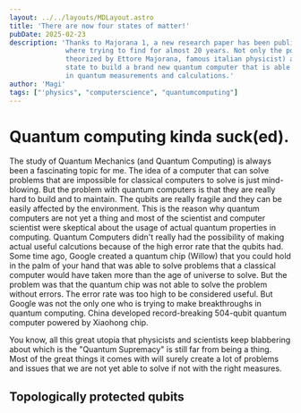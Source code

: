 ```yaml
---
layout: ../../layouts/MDLayout.astro
title: 'There are now four states of matter!'
pubDate: 2025-02-23
description: 'Thanks to Majorana 1, a new research paper has been published with the answer that many physicist
              where trying to find for almost 20 years. Not only the possibility of creating (a thing that was only
              theorized by Ettore Majorana, famous italian physicist) a new state of matter but using that same new
              state to build a brand new quantum computer that is able to decrease significantly the number of errors
              in quantum measurements and calculations.'
author: 'Magi'
tags: ["'physics", "computerscience", "quantumcomputing"]
---
```


# Quantum computing kinda suck(ed).

The study of Quantum Mechanics (and Quantum Computing) is always been a fascinating topic for me. The idea of a computer that can solve problems that are impossible for classical computers to solve is just mind-blowing. But the problem with quantum computers is that they are really hard to build and to maintain.
The qubits are really fragile and they can be easily affected by the environment. This is the reason why quantum computers are not yet a thing and most of the scientist and computer scientist were skeptical about the usage of actual quantum properties in computing.
Quantum Computers didn't really had the possibility of making actual useful calcutions because of the high error rate that the qubits had.
Some time ago, Google created a quantum chip (Willow) that you could hold in the palm of your hand that was able to solve problems that a classical computer would have taken more than the age of universe to solve. But the problem was that the
quantum chip was not able to solve the problem without errors. The error rate was too high to be considered useful.
But Google was not the only one who is trying to make breakthroughs in quantum computing. China developed record-breaking 504-qubit quantum computer powered by Xiaohong chip.

You know, all this great utopia that physicists and scientists keep blabbering about which is the "Quantum Supremacy" is still far from being a thing. Most of the great things it comes with
will surely create a lot of problems and issues that we are not yet able to solve if not with the right measures.


## Topologically protected qubits
